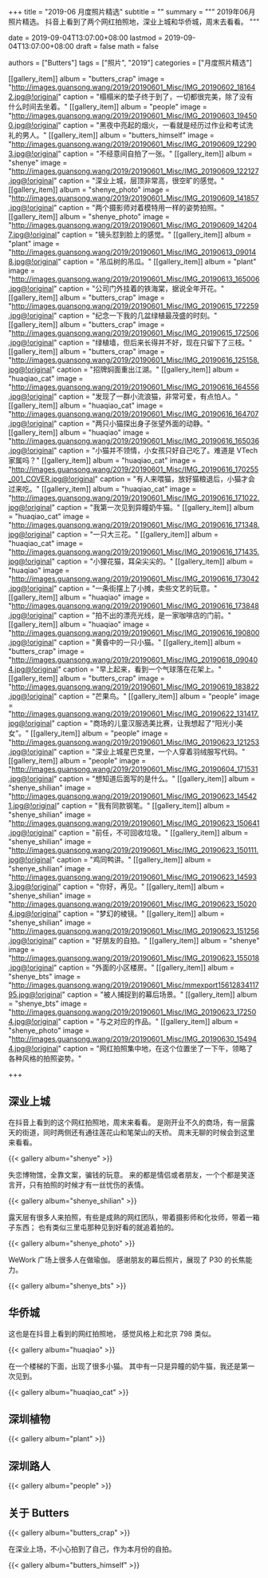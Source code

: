 +++
title = "2019-06 月度照片精选"
subtitle = ""
summary = """
2019年06月照片精选。
抖音上看到了两个网红拍照地，深业上城和华侨城，周末去看看。
"""

date = 2019-09-04T13:07:00+08:00
lastmod = 2019-09-04T13:07:00+08:00
draft = false
math = false

authors = ["Butters"]
tags = ["照片", "2019"]
categories = ["月度照片精选"]

[[gallery_item]]
album = "butters_crap"
image = "http://images.guansong.wang/2019/20190601_Misc/IMG_20190602_181642.jpg@!original"
caption = "榻榻米的垫子终于到了，一切都很完美，除了没有什么时间去坐着。"
[[gallery_item]]
album = "people"
image = "http://images.guansong.wang/2019/20190601_Misc/IMG_20190603_194500.jpg@!original"
caption = "黑夜中亮起的烟火，一看就是经历过作业和考试洗礼的男人。"
[[gallery_item]]
album = "butters_himself"
image = "http://images.guansong.wang/2019/20190601_Misc/IMG_20190609_122903.jpg@!original"
caption = "不经意间自拍了一张。"
[[gallery_item]]
album = "shenye"
image = "http://images.guansong.wang/2019/20190601_Misc/IMG_20190609_122127.jpg@!original"
caption = "深业上城，层顶非常高，很空旷的感觉。"
[[gallery_item]]
album = "shenye_photo"
image = "http://images.guansong.wang/2019/20190601_Misc/IMG_20190609_141857.jpg@!original"
caption = "两个摄影师对着模特用一样的姿势拍照。"
[[gallery_item]]
album = "shenye_photo"
image = "http://images.guansong.wang/2019/20190601_Misc/IMG_20190609_142047.jpg@!original"
caption = "镜头怼到脸上的感觉。"
[[gallery_item]]
album = "plant"
image = "http://images.guansong.wang/2019/20190601_Misc/IMG_20190613_090148.jpg@!original"
caption = "吊瓜树的吊瓜。"
[[gallery_item]]
album = "plant"
image = "http://images.guansong.wang/2019/20190601_Misc/IMG_20190613_165006.jpg@!original"
caption = "公司门外挂着的铁海棠，据说全年开花。"
[[gallery_item]]
album = "butters_crap"
image = "http://images.guansong.wang/2019/20190601_Misc/IMG_20190615_172259.jpg@!original"
caption = "纪念一下我的几盆绿植最茂盛的时刻。"
[[gallery_item]]
album = "butters_crap"
image = "http://images.guansong.wang/2019/20190601_Misc/IMG_20190615_172506.jpg@!original"
caption = "绿植墙，但后来长得并不好，现在只留下了三枝。"
[[gallery_item]]
album = "butters_crap"
image = "http://images.guansong.wang/2019/20190601_Misc/IMG_20190616_125158.jpg@!original"
caption = "招牌焖面重出江湖。"
[[gallery_item]]
album = "huaqiao_cat"
image = "http://images.guansong.wang/2019/20190601_Misc/IMG_20190616_164556.jpg@!original"
caption = "发现了一群小流浪猫，非常可爱，有点怕人。"
[[gallery_item]]
album = "huaqiao_cat"
image = "http://images.guansong.wang/2019/20190601_Misc/IMG_20190616_164707.jpg@!original"
caption = "两只小猫探出身子张望外面的动静。"
[[gallery_item]]
album = "huaqiao"
image = "http://images.guansong.wang/2019/20190601_Misc/IMG_20190616_165036.jpg@!original"
caption = "小猫并不领情，小女孩只好自己吃了。难道是 VTech 家属吗？"
[[gallery_item]]
album = "huaqiao_cat"
image = "http://images.guansong.wang/2019/20190601_Misc/IMG_20190616_170255_001_COVER.jpg@!original"
caption = "有人来喂猫，放好猫粮退后，小猫才会过来吃。"
[[gallery_item]]
album = "huaqiao_cat"
image = "http://images.guansong.wang/2019/20190601_Misc/IMG_20190616_171022.jpg@!original"
caption = "我第一次见到异瞳奶牛猫。"
[[gallery_item]]
album = "huaqiao_cat"
image = "http://images.guansong.wang/2019/20190601_Misc/IMG_20190616_171348.jpg@!original"
caption = "一只大三花。"
[[gallery_item]]
album = "huaqiao_cat"
image = "http://images.guansong.wang/2019/20190601_Misc/IMG_20190616_171435.jpg@!original"
caption = "小狸花猫，耳朵尖尖的。"
[[gallery_item]]
album = "huaqiao"
image = "http://images.guansong.wang/2019/20190601_Misc/IMG_20190616_173042.jpg@!original"
caption = "一条街摆上了小摊，卖些文艺的玩意。"
[[gallery_item]]
album = "huaqiao"
image = "http://images.guansong.wang/2019/20190601_Misc/IMG_20190616_173848.jpg@!original"
caption = "拍不出的漂亮光线，是一家咖啡店的门前。"
[[gallery_item]]
album = "huaqiao"
image = "http://images.guansong.wang/2019/20190601_Misc/IMG_20190616_190800.jpg@!original"
caption = "黄昏中的一只小猫。"
[[gallery_item]]
album = "butters_crap"
image = "http://images.guansong.wang/2019/20190601_Misc/IMG_20190618_090404.jpg@!original"
caption = "早上起来，看到一个气球落在花架上。"
[[gallery_item]]
album = "butters_crap"
image = "http://images.guansong.wang/2019/20190601_Misc/IMG_20190619_183822.jpg@!original"
caption = "芒果鸟。"
[[gallery_item]]
album = "people"
image = "http://images.guansong.wang/2019/20190601_Misc/IMG_20190622_131417.jpg@!original"
caption = "商场的儿童汉服选美比赛，让我想起了“阳光小美女”。"
[[gallery_item]]
album = "people"
image = "http://images.guansong.wang/2019/20190601_Misc/IMG_20190623_121253.jpg@!original"
caption = "深业上城星巴克里，一个人穿着羽绒服写代码。"
[[gallery_item]]
album = "people"
image = "http://images.guansong.wang/2019/20190601_Misc/IMG_20190604_171531.jpg@!original"
caption = "想知道后面写的是什么。"
[[gallery_item]]
album = "shenye_shilian"
image = "http://images.guansong.wang/2019/20190601_Misc/IMG_20190623_145421.jpg@!original"
caption = "我有同款钢笔。"
[[gallery_item]]
album = "shenye_shilian"
image = "http://images.guansong.wang/2019/20190601_Misc/IMG_20190623_150641.jpg@!original"
caption = "前任，不可回收垃圾。"
[[gallery_item]]
album = "shenye_shilian"
image = "http://images.guansong.wang/2019/20190601_Misc/IMG_20190623_150111.jpg@!original"
caption = "鸡同鸭讲。"
[[gallery_item]]
album = "shenye_shilian"
image = "http://images.guansong.wang/2019/20190601_Misc/IMG_20190623_145933.jpg@!original"
caption = "你好，再见。"
[[gallery_item]]
album = "shenye_shilian"
image = "http://images.guansong.wang/2019/20190601_Misc/IMG_20190623_150204.jpg@!original"
caption = "梦幻的棱镜。"
[[gallery_item]]
album = "shenye_shilian"
image = "http://images.guansong.wang/2019/20190601_Misc/IMG_20190623_151256.jpg@!original"
caption = "好朋友的自拍。"
[[gallery_item]]
album = "shenye"
image = "http://images.guansong.wang/2019/20190601_Misc/IMG_20190623_155018.jpg@!original"
caption = "外面的小区楼房。"
[[gallery_item]]
album = "shenye_bts"
image = "http://images.guansong.wang/2019/20190601_Misc/mmexport1561283411795.jpg@!original"
caption = "被人捕捉到的幕后场景。"
[[gallery_item]]
album = "shenye_bts"
image = "http://images.guansong.wang/2019/20190601_Misc/IMG_20190623_172504.jpg@!original"
caption = "与之对应的作品。"
[[gallery_item]]
album = "shenye_photo"
image = "http://images.guansong.wang/2019/20190601_Misc/IMG_20190630_154944.jpg@!original"
caption = "网红拍照集中地，在这个位置坐了一下午，领略了各种风格的拍照姿势。"

+++

## 深业上城

在抖音上看到的这个网红拍照地，周末来看看。
是刚开业不久的商场，有一层露天的街道，同时两侧还有通往莲花山和笔架山的天桥。
周末无聊的时候会到这里来看看。

{{< gallery album="shenye" >}}

失恋博物馆，全靠文案，骗钱的玩意。
来的都是情侣或者朋友，一个个都是笑逐言开，只有拍照的时候才有一丝忧伤的表情。

{{< gallery album="shenye_shilian" >}}

露天层有很多人来拍照，有些是成熟的网红团队，带着摄影师和化妆师，带着一箱子东西；
也有类似三里屯那种见到好看的就追着拍的。

{{< gallery album="shenye_photo" >}}

WeWork 广场上很多人在做瑜伽。
感谢朋友的幕后照片，展现了 P30 的长焦能力。

{{< gallery album="shenye_bts" >}}


## 华侨城

这也是在抖音上看到的网红拍照地，
感觉风格上和北京 798 类似。

{{< gallery album="huaqiao" >}}

在一个楼梯的下面，出现了很多小猫。
其中有一只是异瞳的奶牛猫，我还是第一次见到。

{{< gallery album="huaqiao_cat" >}}

## 深圳植物

{{< gallery album="plant" >}}

## 深圳路人

{{< gallery album="people" >}}

## 关于 Butters

{{< gallery album="butters_crap" >}}

在深业上场，不小心拍到了自己，作为本月份的自拍。

{{< gallery album="butters_himself" >}}